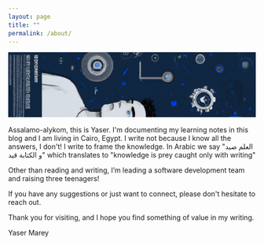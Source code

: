 ```yaml
---
layout: page
title: ""
permalink: /about/
---
```


![](../images/side_1.png "Machine Learning in Blue")

Assalamo-alykom, this is Yaser. I'm documenting my learning notes in this blog and I am living in Cairo, Egypt. I write not because I know all the answers, I don't! I write to frame the knowledge. In Arabic we say "العلم صيد و الكتابة قيد" which translates to "knowledge is prey caught only with writing" 

Other than reading and writing, I’m leading a software development team and raising three teenagers!

If you have any suggestions or just want to connect, please don't hesitate to reach out.

Thank you for visiting, and I hope you find something of value in my writing.

Yaser Marey


